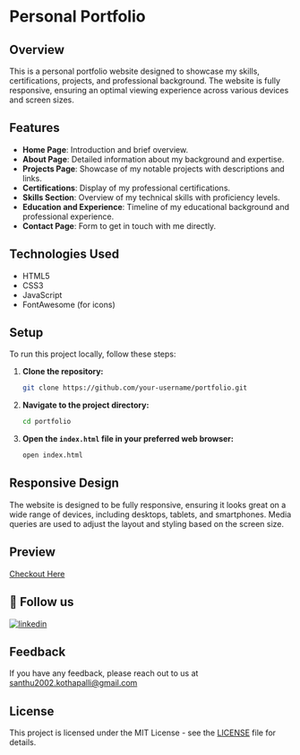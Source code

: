 # Personal Portfolio

## Overview

This is a personal portfolio website designed to showcase my skills, certifications, projects, and professional background. The website is fully responsive, ensuring an optimal viewing experience across various devices and screen sizes.

## Features

- **Home Page**: Introduction and brief overview.
- **About Page**: Detailed information about my background and expertise.
- **Projects Page**: Showcase of my notable projects with descriptions and links.
- **Certifications**: Display of my professional certifications.
- **Skills Section**: Overview of my technical skills with proficiency levels.
- **Education and Experience**: Timeline of my educational background and professional experience.
- **Contact Page**: Form to get in touch with me directly.

## Technologies Used

- HTML5
- CSS3
- JavaScript
- FontAwesome (for icons)

## Setup

To run this project locally, follow these steps:

1. **Clone the repository:**
    ```bash
    git clone https://github.com/your-username/portfolio.git
    ```

2. **Navigate to the project directory:**
    ```bash
    cd portfolio
    ```

3. **Open the `index.html` file in your preferred web browser:**
    ```bash
    open index.html
    ```

## Responsive Design

The website is designed to be fully responsive, ensuring it looks great on a wide range of devices, including desktops, tablets, and smartphones. Media queries are used to adjust the layout and styling based on the screen size.

## Preview
[Checkout Here]()

## 🔗 Follow us
[![linkedin](https://img.shields.io/badge/linkedin-0A66C2?style=for-the-badge&logo=linkedin&logoColor=white)](https://www.linkedin.com/in/kothapalli-santhoshi-368951254/)

## Feedback
If you have any feedback, please reach out to us at santhu2002.kothapalli@gmail.com 

## License

This project is licensed under the MIT License - see the [LICENSE](LICENSE) file for details.
